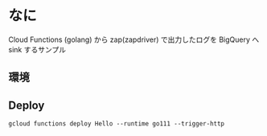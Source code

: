 # なに

Cloud Functions (golang) から zap(zapdriver) で出力したログを BigQuery へ sink するサンプル

## 環境

## Deploy

```
gcloud functions deploy Hello --runtime go111 --trigger-http
```